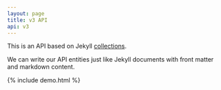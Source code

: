 ```yaml
---
layout: page
title: v3 API
api: v3
---
```


This is an API based on Jekyll [collections](https://jekyllrb.com/docs/collections/).

We can write our API entities just like Jekyll documents with front matter and
markdown content.

{% include demo.html %}
